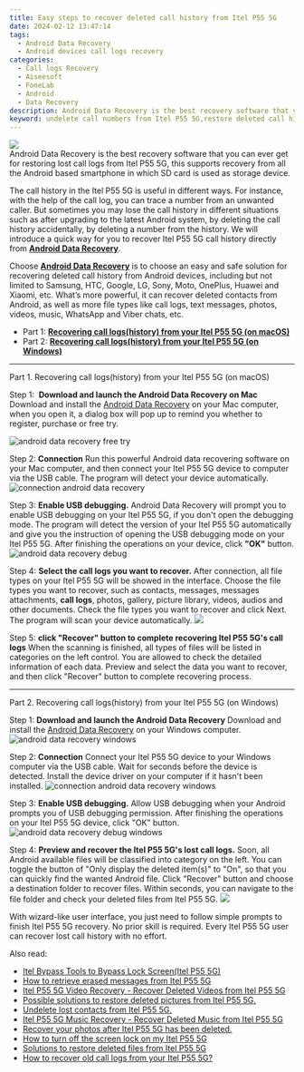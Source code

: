 ```yaml
---
title: Easy steps to recover deleted call history from Itel P55 5G
date: 2024-02-12 13:47:14
tags: 
  - Android Data Recovery
  - Android devices call logs recovery
categories: 
  - Call logs Recovery
  - Aiseesoft
  - FoneLab
  - Android
  - Data Recovery
description: Android Data Recovery is the best recovery software that you can ever get for restoring lost call logs from Itel P55 5G, this supports recovery from all the Android based smartphone in which SD card is used as storage device.
keyword: undelete call numbers from Itel P55 5G,restore deleted call history on Itel P55 5G,save erased call logs on Itel P55 5G,Itel P55 5G call logs recovery,unerase call numbers from Itel P55 5G,Itel P55 5G call logs retrieval,how to recover call history in Itel P55 5G,how to retrieve deleted call history from my Itel P55 5G,how to recover call history on Itel P55 5G,how to get back deleted call history Itel P55 5G phone,recover deleted call history 2018 for Itel P55 5G,how can i get call history back on Itel P55 5G
---
```


<img src="https://img0mobiles.techidaily.com/images/best-assets/devices/itel/itel-p55-5g/3.jpg" class="atpl-imgstyle"  />

<div class="atpl-content atpl-for-fonelab-android recover-call-logs">

<div class="atpl-post-description-part-1">
Android Data Recovery is the best recovery software that you can ever get for restoring lost call logs from Itel P55 5G, this supports recovery from all the Android based smartphone in which SD card is used as storage device.
</div>



<div class="atpl-post-description-part-2">
<div class="tpl-content-sub-paragraph-normal">
  <p>
    The call history in the Itel P55 5G is useful in different ways. For instance, with the help of the call log, you can trace a number from an unwanted caller. But sometimes you may lose the call history in different situations such as after upgrading to the latest Android system, by deleting the call history accidentally, by deleting a number from the history. We will introduce a quick way for you to recover Itel P55 5G call history directly from <a href="https://tools.techidaily.com/aiseesoft-android-data-recovery/" target="_blank" rel="noopener"><strong>Android Data Recovery</strong></a>.
  </p>
</div>
</div>

<div class="atpl-post-description-part-3">
<div class="tpl-content-sub-paragraph-normal">
    <p>
        Choose <a href="https://tools.techidaily.com/aiseesoft-android-data-recovery/" target="_blank" rel="noopener"><strong>Android Data Recovery</strong></a> is to choose an easy and safe solution for recovering deleted call history from Android devices, including but not limited to Samsung, HTC, Google, LG, Sony, Moto, OnePlus, Huawei and Xiaomi, etc. What’s more powerful, it can recover deleted contacts from Android, as well as more file types like call logs, text messages, photos, videos, music, WhatsApp and Viber chats, etc.
    </p>
</div>
</div>

<ul>
  <li>Part 1: <strong><a href="#p1"> Recovering call logs(history) from your Itel P55 5G  (on macOS)</a></strong></li>
  <li>Part 2: <strong><a href="#p2"> Recovering call logs(history) from your Itel P55 5G  (on Windows)</a></strong></li>
</ul>


<!-- Part 1 -->
<a id="p1" name="p1" ></a><hr>

<div>
  <span class="atpl-step-part-style">Part 1. Recovering call logs(history) from your Itel P55 5G (on macOS)</span>
</div>

<span class="atpl-stepstyle-a"><span>Step 1: </span></span> <strong>Download and launch the Android Data Recovery on Mac</strong>
Download and install the <a href="https://tools.techidaily.com/aiseesoft-android-data-recovery/" target="_blank" rel="noopener">Android Data Recovery</a> on your Mac computer, when you open it, a dialog box will pop up to remind you whether to register, purchase or free try.

<img src="https://tools.techidaily.com/images/apps/aiseesoft/android-data-recovery/mac-free-try.png" class="atpl-imgstyle" alt="android data recovery free try" />

<span class="atpl-stepstyle-a"><span>Step 2: </span></span> <strong>Connection</strong>
Run this powerful Android data recovering software on your Mac computer, and then connect your Itel P55 5G device to computer via the USB cable. The program will detect your device automatically.
<img src="https://tools.techidaily.com/images/apps/aiseesoft/android-data-recovery/mac-connection-interface.jpg" class="atpl-imgstyle" alt="connection android data recovery" />

<span class="atpl-stepstyle-a"><span>Step 3: </span></span> <strong>Enable USB debugging.</strong>
Android Data Recovery will prompt you to enable USB debugging on your Itel P55 5G, if you don't open the debugging mode. The program will detect the version of your Itel P55 5G automatically and give you the instruction of opening the USB debugging mode on your Itel P55 5G. After finishing the operations on your device, click <strong>"OK"</strong> button.
<img src="https://tools.techidaily.com/images/apps/aiseesoft/android-data-recovery/mac-android-usb-debug.jpg"  class="atpl-imgstyle" alt="android data recovery debug" />

<span class="atpl-stepstyle-a"><span>Step 4: </span></span> <strong>Select the call logs you want to recover.</strong>
After connection, all file types on your Itel P55 5G will be showed in the interface. Choose the file types you want to recover, such as contacts, messages, messages attachments, <b>call logs</b>, photos, gallery, picture library, videos, audios and other documents. Check the file types you want to recover and click Next. The program will scan your device automatically.
<img src="https://tools.techidaily.com/images/apps/aiseesoft/android-data-recovery/mac-choose-type-call-logs.jpg" class="atpl-imgstyle"  />

<span class="atpl-stepstyle-a"><span>Step 5: </span></span> <strong>click "Recover" button to  complete recovering Itel P55 5G's call logs</strong>
When the scanning is finished, all types of files will be listed in categories on the left control. You are allowed to check the detailed information of each data. Preview and select the data you want to recover, and then click "Recover" button to complete recovering process.


<a id="p2" name="p2"></a><hr>

<!-- Part 2 -->
<div>
  <span class="atpl-step-part-style">Part 2. Recovering call logs(history) from your Itel P55 5G (on Windows)</span>
</div>

<span class="atpl-stepstyle-a"><span>Step 1: </span></span> <strong>Download and launch the Android Data Recovery</strong>
Download and install the <a href="https://tools.techidaily.com/aiseesoft-android-data-recovery/" target="_blank" rel="noopener">Android Data Recovery</a> on your Windows computer.
<img src="https://tools.techidaily.com/images/apps/aiseesoft/android-data-recovery/win-start-interface.png"  class="atpl-imgstyle" alt="android data recovery windows" />

<span class="atpl-stepstyle-a"><span>Step 2: </span></span> <strong>Connection</strong>
Connect your Itel P55 5G device to your Windows computer via the USB cable. Wait for seconds before the device is detected. Install the device driver on your computer if it hasn't been installed.
<img src="https://tools.techidaily.com/images/apps/aiseesoft/android-data-recovery/win-connection-interface.png" class="atpl-imgstyle" alt="connection android data recovery windows" />

<span class="atpl-stepstyle-a"><span>Step 3: </span></span> <strong>Enable USB debugging.</strong>
Allow USB debugging when your Android prompts you of USB debugging permission. After finishing the operations on your Itel P55 5G device, click "OK" button.
<img src="https://tools.techidaily.com/images/apps/aiseesoft/android-data-recovery/win-android-usb-debug.png" class="atpl-imgstyle" alt="android data recovery debug windows" />

<span class="atpl-stepstyle-a"><span>Step 4: </span></span> <strong>Preview and recover the Itel P55 5G's lost call logs.</strong>
Soon, all Android available files will be classified into category on the left. You can toggle the button of "Only display the deleted item(s)" to "On", so that you can quickly find the wanted Android file. Click "Recover" button and choose a destination folder to recover files. Within seconds, you can navigate to the file folder and check your deleted files from Itel P55 5G.
<img src="https://tools.techidaily.com/images/apps/aiseesoft/android-data-recovery/win-recover-call-logs.png" class="atpl-imgstyle"  />

<div class="atpl-post-description-part-4">
<div class="tpl-content-sub-paragraph-normal">
  <p>
    With wizard-like user interface, you just need to follow simple prompts to finish Itel P55 5G recovery. No prior skill is required. Every Itel P55 5G user can recover lost call history with no effort.
  </p>
</div>
</div>

<ins class="adsbygoogle"
     style="display:block"
     data-ad-client="ca-pub-7571918770474297"
     data-ad-slot="8358498916"
     data-ad-format="auto"
     data-full-width-responsive="true"></ins>

<span class="atpl-alsoreadstyle">Also read:</span>
<div><ul>
<li><a href="/itel-bypass-tools-to-bypass-lock-screen-itel-p55-5g-by-drfone-android-unlock-android-unlock/" target="_blank" rel="noopener"><u>Itel Bypass Tools to Bypass Lock Screen(Itel P55 5G)</u></a></li>
<li><a href="/how-to-retrieve-erased-messages-from-itel-p55-5g-by-fonelab-android-recover-messages/" target="_blank" rel="noopener"><u>How to retrieve erased messages from Itel P55 5G</u></a></li>
<li><a href="/itel-p55-5g-video-recovery-recover-deleted-videos-from-itel-p55-5g-by-fonelab-android-recover-video/" target="_blank" rel="noopener"><u>Itel P55 5G Video Recovery - Recover Deleted Videos from Itel P55 5G</u></a></li>
<li><a href="/possible-solutions-to-restore-deleted-pictures-from-itel-p55-5g-by-fonelab-android-recover-pictures/" target="_blank" rel="noopener"><u>Possible solutions to restore deleted pictures from Itel P55 5G.</u></a></li>
<li><a href="/undelete-lost-contacts-from-itel-p55-5g-by-fonelab-android-recover-contacts/" target="_blank" rel="noopener"><u>Undelete lost contacts from Itel P55 5G.</u></a></li>
<li><a href="/itel-p55-5g-music-recovery-recover-deleted-music-from-itel-p55-5g-by-fonelab-android-recover-music/" target="_blank" rel="noopener"><u>Itel P55 5G Music Recovery - Recover Deleted Music from Itel P55 5G</u></a></li>
<li><a href="/recover-your-photos-after-itel-p55-5g-has-been-deleted-by-fonelab-android-recover-photos/" target="_blank" rel="noopener"><u>Recover your photos after Itel P55 5G has been deleted.</u></a></li>
<li><a href="/how-to-turn-off-the-screen-lock-on-my-itel-p55-5g-by-drfone-android-unlock-android-unlock/" target="_blank" rel="noopener"><u>How to turn off the screen lock on my Itel P55 5G</u></a></li>
<li><a href="/solutions-to-restore-deleted-files-from-itel-p55-5g-by-fonelab-android-recover-data/" target="_blank" rel="noopener"><u>Solutions to restore deleted files from Itel P55 5G</u></a></li>
<li><a href="/how-to-recover-old-call-logs-from-your-itel-p55-5g-by-fonelab-android-recover-call-logs/" target="_blank" rel="noopener"><u>How to recover old call logs from your Itel P55 5G?</u></a></li>
</ul></div>

</div>

